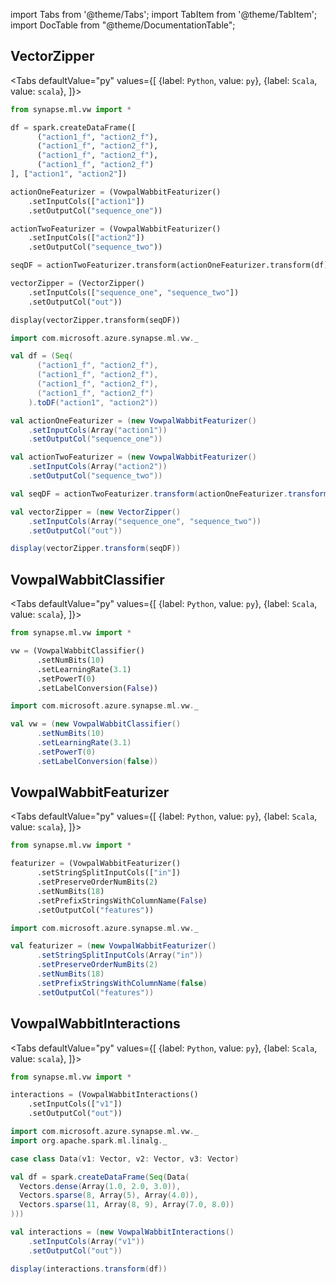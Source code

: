 import Tabs from '@theme/Tabs';
import TabItem from '@theme/TabItem';
import DocTable from "@theme/DocumentationTable";

<!-- 
```python
import pyspark
import os
import json
from IPython.display import display

spark = (pyspark.sql.SparkSession.builder.appName("MyApp")
        .config("spark.jars.packages", "com.microsoft.azure:synapseml:0.9.0")
        .config("spark.jars.repositories", "https://mmlspark.azureedge.net/maven")
        .getOrCreate())

def getSecret(secretName):
        get_secret_cmd = 'az keyvault secret show --vault-name mmlspark-build-keys --name {}'.format(secretName)
        value = json.loads(os.popen(get_secret_cmd).read())["value"]
        return value

import synapse.ml
```
-->

## VectorZipper

<Tabs
defaultValue="py"
values={[
{label: `Python`, value: `py`},
{label: `Scala`, value: `scala`},
]}>
<TabItem value="py">

<!--pytest-codeblocks:cont-->

```python
from synapse.ml.vw import *

df = spark.createDataFrame([
      ("action1_f", "action2_f"),
      ("action1_f", "action2_f"),
      ("action1_f", "action2_f"),
      ("action1_f", "action2_f")
], ["action1", "action2"])

actionOneFeaturizer = (VowpalWabbitFeaturizer()
    .setInputCols(["action1"])
    .setOutputCol("sequence_one"))

actionTwoFeaturizer = (VowpalWabbitFeaturizer()
    .setInputCols(["action2"])
    .setOutputCol("sequence_two"))

seqDF = actionTwoFeaturizer.transform(actionOneFeaturizer.transform(df))

vectorZipper = (VectorZipper()
    .setInputCols(["sequence_one", "sequence_two"])
    .setOutputCol("out"))

display(vectorZipper.transform(seqDF))
```

</TabItem>
<TabItem value="scala">

```scala
import com.microsoft.azure.synapse.ml.vw._

val df = (Seq(
      ("action1_f", "action2_f"),
      ("action1_f", "action2_f"),
      ("action1_f", "action2_f"),
      ("action1_f", "action2_f")
    ).toDF("action1", "action2"))

val actionOneFeaturizer = (new VowpalWabbitFeaturizer()
    .setInputCols(Array("action1"))
    .setOutputCol("sequence_one"))

val actionTwoFeaturizer = (new VowpalWabbitFeaturizer()
    .setInputCols(Array("action2"))
    .setOutputCol("sequence_two"))

val seqDF = actionTwoFeaturizer.transform(actionOneFeaturizer.transform(df))

val vectorZipper = (new VectorZipper()
    .setInputCols(Array("sequence_one", "sequence_two"))
    .setOutputCol("out"))

display(vectorZipper.transform(seqDF))
```

</TabItem>
</Tabs>

<DocTable className="VectorZipper"
py="mmlspark.vw.html#module-mmlspark.vw.VectorZipper"
scala="com/microsoft/ml/spark/vw/VectorZipper.html"
sourceLink="https://github.com/microsoft/SynapseML/blob/master/vw/src/main/scala/com/microsoft/azure/synapse/ml/vw/VectorZipper.scala" />


## VowpalWabbitClassifier

<Tabs
defaultValue="py"
values={[
{label: `Python`, value: `py`},
{label: `Scala`, value: `scala`},
]}>
<TabItem value="py">

<!--pytest-codeblocks:cont-->

```python
from synapse.ml.vw import *

vw = (VowpalWabbitClassifier()
      .setNumBits(10)
      .setLearningRate(3.1)
      .setPowerT(0)
      .setLabelConversion(False))
```

</TabItem>
<TabItem value="scala">

```scala
import com.microsoft.azure.synapse.ml.vw._

val vw = (new VowpalWabbitClassifier()
      .setNumBits(10)
      .setLearningRate(3.1)
      .setPowerT(0)
      .setLabelConversion(false))
```

</TabItem>
</Tabs>

<DocTable className="VowpalWabbitClassifier"
py="mmlspark.vw.html#module-mmlspark.vw.VowpalWabbitClassifier"
scala="com/microsoft/ml/spark/vw/VowpalWabbitClassifier.html"
sourceLink="https://github.com/microsoft/SynapseML/blob/master/vw/src/main/scala/com/microsoft/azure/synapse/ml/vw/VowpalWabbitClassifier.scala" />


## VowpalWabbitFeaturizer

<Tabs
defaultValue="py"
values={[
{label: `Python`, value: `py`},
{label: `Scala`, value: `scala`},
]}>
<TabItem value="py">

<!--pytest-codeblocks:cont-->

```python
from synapse.ml.vw import *

featurizer = (VowpalWabbitFeaturizer()
      .setStringSplitInputCols(["in"])
      .setPreserveOrderNumBits(2)
      .setNumBits(18)
      .setPrefixStringsWithColumnName(False)
      .setOutputCol("features"))
```

</TabItem>
<TabItem value="scala">

```scala
import com.microsoft.azure.synapse.ml.vw._

val featurizer = (new VowpalWabbitFeaturizer()
      .setStringSplitInputCols(Array("in"))
      .setPreserveOrderNumBits(2)
      .setNumBits(18)
      .setPrefixStringsWithColumnName(false)
      .setOutputCol("features"))
```

</TabItem>
</Tabs>

<DocTable className="VowpalWabbitFeaturizer"
py="mmlspark.vw.html#module-mmlspark.vw.VowpalWabbitFeaturizer"
scala="com/microsoft/ml/spark/vw/VowpalWabbitFeaturizer.html"
sourceLink="https://github.com/microsoft/SynapseML/blob/master/vw/src/main/scala/com/microsoft/azure/synapse/ml/vw/VowpalWabbitFeaturizer.scala" />


## VowpalWabbitInteractions

<Tabs
defaultValue="py"
values={[
{label: `Python`, value: `py`},
{label: `Scala`, value: `scala`},
]}>
<TabItem value="py">

<!--pytest-codeblocks:cont-->

```python
from synapse.ml.vw import *

interactions = (VowpalWabbitInteractions()
    .setInputCols(["v1"])
    .setOutputCol("out"))
```

</TabItem>
<TabItem value="scala">

```scala
import com.microsoft.azure.synapse.ml.vw._
import org.apache.spark.ml.linalg._

case class Data(v1: Vector, v2: Vector, v3: Vector)

val df = spark.createDataFrame(Seq(Data(
  Vectors.dense(Array(1.0, 2.0, 3.0)),
  Vectors.sparse(8, Array(5), Array(4.0)),
  Vectors.sparse(11, Array(8, 9), Array(7.0, 8.0))
)))

val interactions = (new VowpalWabbitInteractions()
    .setInputCols(Array("v1"))
    .setOutputCol("out"))

display(interactions.transform(df))
```

</TabItem>
</Tabs>

<DocTable className="VowpalWabbitInteractions"
py="mmlspark.vw.html#module-mmlspark.vw.VowpalWabbitInteractions"
scala="com/microsoft/ml/spark/vw/VowpalWabbitInteractions.html"
sourceLink="https://github.com/microsoft/SynapseML/blob/master/vw/src/main/scala/com/microsoft/azure/synapse/ml/vw/VowpalWabbitInteractions.scala" />




